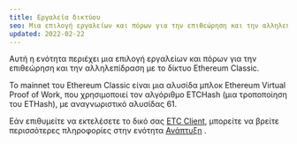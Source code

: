 ```yaml
---
title: Εργαλεία δικτύου
seo: Μια επιλογή εργαλείων και πόρων για την επιθεώρηση και την αλληλεπίδραση με το δίκτυο Ethereum Classic. RPC Endpoints, Blockchain Explorers και Network Monitors.
updated: 2022-02-22
---
```


Αυτή η ενότητα περιέχει μια επιλογή εργαλείων και πόρων για την επιθεώρηση και την αλληλεπίδραση με το δίκτυο Ethereum Classic.

Το mainnet του Ethereum Classic είναι μια αλυσίδα μπλοκ Ethereum Virtual Proof of Work, που χρησιμοποιεί τον αλγόριθμο ETCHash (μια τροποποίηση του ETHash), με αναγνωριστικό αλυσίδας 61.

Εάν επιθυμείτε να εκτελέσετε το δικό σας [ETC Client](/development/clients), μπορείτε να βρείτε περισσότερες πληροφορίες στην ενότητα [Ανάπτυξη](/development) .
